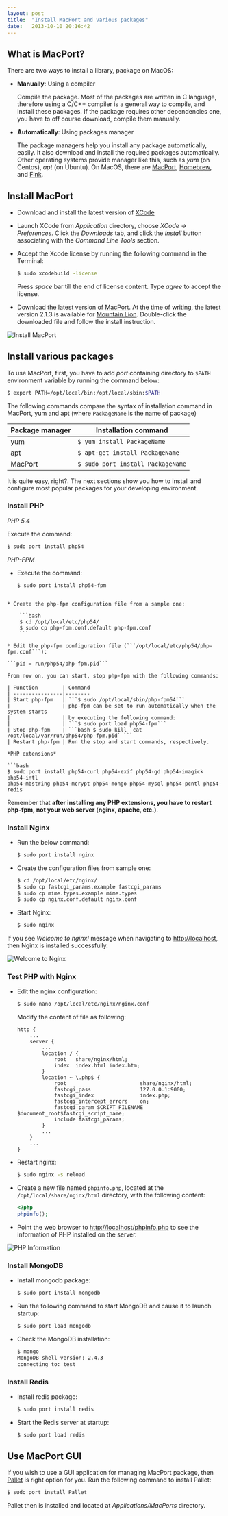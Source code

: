```yaml
---
layout: post
title:  "Install MacPort and various packages"
date:   2013-10-10 20:16:42
---
```


## What is MacPort?

There are two ways to install a library, package on MacOS:

* __Manually__: Using a compiler

    Compile the package. Most of the packages are written in C language, therefore using a C/C++ compiler is a general way to compile, and install these packages.
    If the package requires other dependencies one, you have to off course download, compile them manually.

* __Automatically__: Using packages manager

    The package managers help you install any package automatically, easily. It also download and install the required packages automatically. Other operating systems provide manager like this, such as _yum_ (on Centos), _apt_ (on Ubuntu).
    On MacOS, there are [MacPort](http://www.macports.org), [Homebrew](http://mxcl.github.io/homebrew), and [Fink](http://www.finkproject.org).

## Install MacPort

* Download and install the latest version of [XCode](https://developer.apple.com/xcode/)
* Launch XCode from _Application_ directory, choose _XCode &rarr; Preferences_.
Click the _Downloads_ tab, and click the _Install_ button associating with the _Command Line Tools_ section.
* Accept the Xcode license by running the following command in the Terminal:

    ```bash
    $ sudo xcodebuild -license
    ```

    Press _space_ bar till the end of license content. Type _agree_ to accept the license.

* Download the latest version of [MacPort](http://www.macports.org/install.php). At the time of writing, the latest version 2.1.3 is available for [Mountain Lion](https://distfiles.macports.org/MacPorts/MacPorts-2.1.3-10.8-MountainLion.pkg).
Double-click the downloaded file and follow the install instruction.

![Install MacPort](/img/install-macport.png)

## Install various packages

To use MacPort, first, you have to add _port_ containing directory to ```$PATH``` environment variable by running the command below:

```bash
$ export PATH=/opt/local/bin:/opt/local/sbin:$PATH
```

The following commands compare the syntax of installation command in MacPort, yum and apt (where ```PackageName``` is the name of package)

Package manager | Installation command
----------------|---------------------
yum             | ```$ yum install PackageName```
apt			    | ```$ apt-get install PackageName```
MacPort		    | ```$ sudo port install PackageName```

It is quite easy, right?. The next sections show you how to install and configure most popular packages for your developing environment.

### Install PHP

*PHP 5.4*

Execute the command:

```bash
$ sudo port install php54
```

*PHP-FPM*

* Execute the command:

    ```bash
    $ sudo port install php54-fpm
```

* Create the php-fpm configuration file from a sample one:

    ```bash
    $ cd /opt/local/etc/php54/
    $ sudo cp php-fpm.conf.default php-fpm.conf
    ```

* Edit the php-fpm configuration file (```/opt/local/etc/php54/php-fpm.conf```):

```pid = run/php54/php-fpm.pid```

From now on, you can start, stop php-fpm with the following commands:

| Function        | Command
| ----------------|--------
| Start php-fpm   | ```$ sudo /opt/local/sbin/php-fpm54```
|				  | php-fpm can be set to run automatically when the system starts
|				  | by executing the following command:
|				  | ```$ sudo port load php54-fpm```
| Stop php-fpm    | ```bash $ sudo kill `cat /opt/local/var/run/php54/php-fpm.pid` ```
| Restart php-fpm | Run the stop and start commands, respectively.

*PHP extensions*

```bash
$ sudo port install php54-curl php54-exif php54-gd php54-imagick php54-intl
php54-mbstring php54-mcrypt php54-mongo php54-mysql php54-pcntl php54-redis
```

Remember that __after installing any PHP extensions, you have to restart php-fpm, not your web server (nginx, apache, etc.)__.

### Install Nginx

* Run the below command:

    ```bash
    $ sudo port install nginx
    ```

* Create the configuration files from sample one:

    ```bash
    $ cd /opt/local/etc/nginx/
    $ sudo cp fastcgi_params.example fastcgi_params
    $ sudo cp mime.types.example mime.types
    $ sudo cp nginx.conf.default nginx.conf
    ```

* Start Nginx:

    ```bash
    $ sudo nginx
    ```

If you see _Welcome to nginx!_ message when navigating to <http://localhost>, then Nginx is installed successfully.

![Welcome to Nginx](/img/nginx.png)

### Test PHP with Nginx

* Edit the nginx configuration:

    ```bash
    $ sudo nano /opt/local/etc/nginx/nginx.conf
    ```

    Modify the content of file as following:

    ```
    http {
        ...
        server {
            ...
            location / {
                root   share/nginx/html;
                index  index.html index.htm;
            }
            location ~ \.php$ {
                root                        share/nginx/html;
                fastcgi_pass                127.0.0.1:9000;
                fastcgi_index               index.php;
                fastcgi_intercept_errors    on;
                fastcgi_param SCRIPT_FILENAME $document_root$fastcgi_script_name;
                include fastcgi_params;
            }
            ...
        }
        ...
    }
    ```

* Restart nginx:

    ```bash
    $ sudo nginx -s reload
    ```

* Create a new file named ```phpinfo.php```, located at the ```/opt/local/share/nginx/html``` directory, with the following content:

    ```php
    <?php
    phpinfo();
    ```

* Point the web browser to <http://localhost/phpinfo.php> to see the information of PHP installed on the server.

![PHP Information](/img/phpinfo.png)

### Install MongoDB

* Install mongodb package:

    ```bash
    $ sudo port install mongodb
    ```

* Run the following command to start MongoDB and cause it to launch startup:

    ```bash
    $ sudo port load mongodb
    ```

* Check the MongoDB installation:

    ```bash
    $ mongo
    MongoDB shell version: 2.4.3
    connecting to: test
    ```

### Install Redis

* Install redis package:

    ```bash
    $ sudo port install redis
    ```

* Start the Redis server at startup:

    ```bash
    $ sudo port load redis
    ```

## Use MacPort GUI

If you wish to use a GUI application for managing MacPort package, then [Pallet](http://trac.macports.org/wiki/MacPortsGUI) is right option for you. Run the following command to install Pallet:

```bash
$ sudo port install Pallet
```

Pallet then is installed and located at _Applications/MacPorts_ directory.